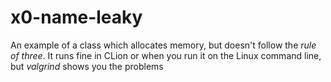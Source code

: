 # x0-name-leaky

An example of a class which allocates memory, but doesn't follow the *rule of three*.
It runs fine in CLion or when you run it on the Linux command line, but *valgrind*
shows you the problems
